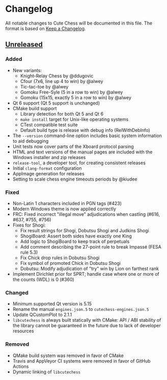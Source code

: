 # Changelog

All notable changes to Cute Chess will be documented in this file.
The format is based on [Keep a Changelog](https://keepachangelog.com/en/1.0.0/).

## [Unreleased](https://github.com/cutechess/cutechess/tree/master/)

### Added

- New variants:
    - Knight-Relay Chess by @ddugovic
    - Cfour (7x6, line up 4 to win) by @alwey
    - Tic-tac-toe by @alwey
    - Gomoku Free-Syle (5 in a row to win) by @alwey
    - Gomoku (15x15, exactly 5 in a row to win) by @alwey
- Qt 6 support (Qt 5 support is unchanged)
- CMake build support
    - Library detection for both Qt 5 and Qt 6
    - `make install` target for Unix-like operating systems
    - CTest compatible test suite
    - Default build type is release with debug info (RelWithDebInfo)
- The `--version` command-line option includes basic system information to aid
  debugging
- Unit tests now cover parts of the Xboard protocol parsing
- HTML and text versions of the manual pages are included with the Windows
  installer and zip releases
- `release-tool`, a developer tool, for creating consistent releases
- Initial `clang-format` configuration
- AppImage generation for releases
- Setting to scale chess engine timeouts periods by @kiudee

### Fixed

- Non-Latin 1 characters included in PGN tags (#423)
- Modern Windows theme is now applied correctly
- FRC: Fixed incorrect "illegal move" adjudications when castling (#616, #637, #755, #756)
- Fixes for Shogi:
    - Fix result strings for Shogi, Dobutsu Shogi and Judkins Shogi
    - ShogiBoard: Assert both sides have exactly one King
    - Add logic to ShogiBoard to keep track of perpetuals
    - Add comment describing the 27-point rule to break Impassé (FESA rule 5.3)
    - Fix Chick drop rules in Dobutsu Shogi
    - Fix symbol of promoted Chick in Dobutsu Shogi
    - Dobutsu: Modify adjudication of "try" win by Lion on farthest rank
- Implement Dirichlet prior for SPRT; handle case where one or more of the counts (WDL) is 0 (#360)

### Changed

- Minimum supported Qt version is 5.15
- Rename the manual `engines.json.5` to `cutechess-engines.json.5`
- Update QCustomPlot to 2.1.1
- `libcutechess` is always built statically with CMake: API / ABI stability of
  the library cannot be guaranteed in the future due to lack of developer
  resources

### Removed

- QMake build system was removed in favor of CMake
- Travis and AppVeyor CI systems were removed in favor of GitHub Actions
- Dynamic linking of `libcutechess`

